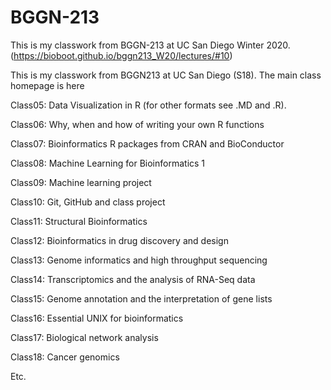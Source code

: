 # BGGN-213



This is my classwork from BGGN-213 at UC San Diego Winter 2020. (https://bioboot.github.io/bggn213_W20/lectures/#10)

This is my classwork from BGGN213 at UC San Diego (S18). The main class homepage is here

Class05: Data Visualization in R (for other formats see .MD and .R).

Class06: Why, when and how of writing your own R functions

Class07: Bioinformatics R packages from CRAN and BioConductor

Class08: Machine Learning for Bioinformatics 1

Class09: Machine learning project

Class10: Git, GitHub and class project

Class11: Structural Bioinformatics

Class12: Bioinformatics in drug discovery and design

Class13: Genome informatics and high throughput sequencing

Class14: Transcriptomics and the analysis of RNA-Seq data

Class15: Genome annotation and the interpretation of gene lists

Class16: Essential UNIX for bioinformatics

Class17: Biological network analysis

Class18: Cancer genomics

Etc.
